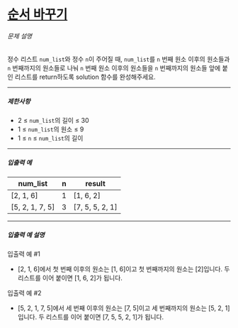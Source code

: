 # [순서 바꾸기](https://school.programmers.co.kr/learn/courses/30/lessons/181891)


###### 문제 설명


정수 리스트 `num_list`와 정수 `n`이 주어질 때, `num_list`를 `n` 번째 원소 이후의 원소들과 `n` 번째까지의 원소들로 나눠 `n` 번째 원소 이후의 원소들을 `n` 번째까지의 원소들 앞에 붙인 리스트를 return하도록 solution 함수를 완성해주세요.




---


##### 제한사항


* 2 ≤ `num_list`의 길이 ≤ 30
* 1 ≤ `num_list`의 원소 ≤ 9
* 1 ≤ `n` ≤ `num_list`의 길이




---


##### 입출력 예




| num\_list | n | result |
| --- | --- | --- |
| \[2, 1, 6] | 1 | \[1, 6, 2] |
| \[5, 2, 1, 7, 5] | 3 | \[7, 5, 5, 2, 1] |




---


##### 입출력 예 설명


입출력 예 \#1


* \[2, 1, 6]에서 첫 번째 이후의 원소는 \[1, 6]이고 첫 번째까지의 원소는 \[2]입니다. 두 리스트를 이어 붙이면 \[1, 6, 2]가 됩니다.


입출력 예 \#2


* \[5, 2, 1, 7, 5]에서 세 번째 이후의 원소는 \[7, 5]이고 세 번째까지의 원소는 \[5, 2, 1]입니다. 두 리스트를 이어 붙이면 \[7, 5, 5, 2, 1]가 됩니다.



